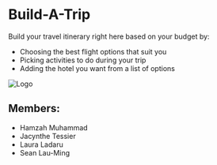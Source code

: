 # Build-A-Trip
Build your travel itinerary right here based on your budget by:
* Choosing the best flight options that suit you
* Picking activities to do during your trip
* Adding the hotel you want from a list of options

![Logo](travel-frontpage.PNG)


## Members:
 - Hamzah Muhammad  
 - Jacynthe Tessier
 - Laura Ladaru
 - Sean Lau-Ming
